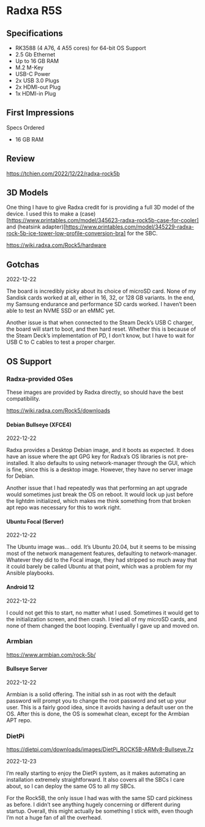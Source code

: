 # Radxa R5S

## Specifications

- RK3588 (4 A76, 4 A55 cores) for 64-bit OS Support
- 2.5 Gb Ethernet
- Up to 16 GB RAM
- M.2 M-Key
- USB-C Power
- 2x USB 3.0 Plugs
- 2x HDMI-out Plug
- 1x HDMI-in Plug

## First Impressions

Specs Ordered

- 16 GB RAM

## Review

https://tchien.com/2022/12/22/radxa-rock5b

## 3D Models

One thing I have to give Radxa credit for is providing a full 3D model of the device. I used this to make a (case)[https://www.printables.com/model/345623-radxa-rock5b-case-for-cooler] and (heatsink adapter)[https://www.printables.com/model/345229-radxa-rock-5b-ice-tower-low-profile-conversion-bra] for the SBC.

https://wiki.radxa.com/Rock5/hardware

## Gotchas

2022-12-22

The board is incredibly picky about its choice of microSD card. None of my Sandisk cards worked at all, either in 16, 32, or 128 GB variants. In the end, my Samsung endurance and performance SD cards worked. I haven’t been able to test an NVME SSD or an eMMC yet.

Another issue is that when connected to the Steam Deck’s USB C charger, the board will start to boot, and then hard reset. Whether this is because of the Steam Deck’s implementation of PD, I don’t know, but I have to wait for USB C to C cables to test a proper charger.

## OS Support

### Radxa-provided OSes

These images are provided by Radxa directly, so should have the best compatibility.

https://wiki.radxa.com/Rock5/downloads

#### Debian Bullseye (XFCE4)

2022-12-22

Radxa provides a Desktop Debian image, and it boots as expected. It does have an issue where the apt GPG key for Radxa’s OS libraries is not pre-installed. It also defaults to using network-manager through the GUI, which is fine, since this is a desktop image. However, they have no server image for Debian.

Another issue that I had repeatedly was that performing an apt upgrade would sometimes just break the OS on reboot. It would lock up just before the lightdm initialized, which makes me think something from that broken apt repo was necessary for this to work right.

#### Ubuntu Focal (Server)

2022-12-22

The Ubuntu image was… odd. It’s Ubuntu 20.04, but it seems to be missing most of the network management features, defaulting to network-manager. Whatever they did to the Focal image, they had stripped so much away that it could barely be called Ubuntu at that point, which was a problem for my Ansible playbooks.

#### Android 12

2022-12-22

I could not get this to start, no matter what I used. Sometimes it would get to the initialization screen, and then crash. I tried all of my microSD cards, and none of them changed the boot looping. Eventually I gave up and moved on.

### Armbian

https://www.armbian.com/rock-5b/

#### Bullseye Server

2022-12-22

Armbian is a solid offering. The initial ssh in as root with the default password will prompt you to change the root password and set up your user. This is a fairly good idea, since it avoids having a default user on the OS. After this is done, the OS is somewhat clean, except for the Armbian APT repo.

### DietPi

https://dietpi.com/downloads/images/DietPi_ROCK5B-ARMv8-Bullseye.7z

2022-12-23

I’m really starting to enjoy the DietPi system, as it makes automating an installation extremely straightforward. It also covers all the SBCs I care about, so I can deploy the same OS to all my SBCs.

For the Rock5B, the only issue I had was with the same SD card pickiness as before. I didn’t see anything hugely concerning or different during startup. Overall, this might actually be something I stick with, even though I’m not a huge fan of all the overhead.

